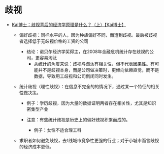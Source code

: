 # 歧视


- [Kai博士：歧视背后的经济学原理是什么？（上）【Kai博士】](https://www.bilibili.com/video/BV17Z4y1H7Zq/?vd_source=5de14ac47d024a404772edfe5d5eb20c)

    - 偏好歧视：同样水平的人，因为种族偏好不同，而遭到歧视。最后被歧视者选择低于无歧视价格的工资的公司
        - 结论：诺贝尔经济学奖得主，在2008年金融危机统计存在歧视的公司，更容易淘汰
            - 从统计的角度来说：歧视与淘汰有相关性，但不代表因果性。有可能并不是歧视本身，而是公司做决策时，更倾向依赖直觉，而不是数据，导致用工歧视和公司倒闭同时发生。

    - 统计歧视（理性歧视）：在信息不完全的的情况下，通过某一个特征的相关性做决策。

        - 例子：学历歧视，因为大量的数据证明两者存在相关性，尤其是知识密集型产业

        - 注意：有些统计歧视是历史上的偏好歧视积累而成的。

            - 例子：女性不适合理工科

    - 求职者如何避免歧视，去1线城市竞争性更强的行业；对于小城市而言歧视的经济成本更低。
